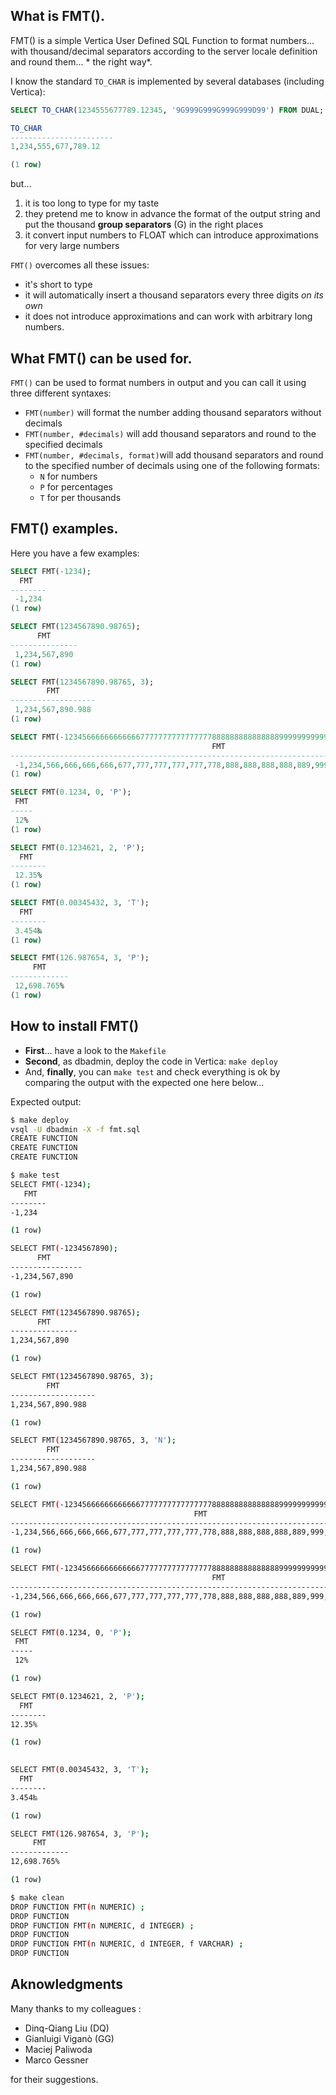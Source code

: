 ﻿## What is FMT().
FMT() is a simple Vertica User Defined SQL Function to format numbers... with thousand/decimal separators according to the server locale definition and round them... * the right way*. 

I know the standard ```TO_CHAR``` is implemented by several databases (including Vertica):
```sql
SELECT TO_CHAR(1234555677789.12345, '9G999G999G999G999D99') FROM DUAL;

TO_CHAR
-----------------------
1,234,555,677,789.12

(1 row)
```
but...
1. it is too long to type for my taste
2. they pretend me to know in advance the format of the output string and put the thousand **group separators** (G) in the right places
3. it convert input numbers to FLOAT which can introduce approximations for very large numbers

 ```FMT()``` overcomes all these issues:
 - it's short to type
 - it will automatically insert a thousand separators every three digits *on its own*
 - it does not introduce approximations and can work with arbitrary long numbers.

## What FMT() can be used for.
```FMT()``` can be used to format numbers in output and you can call it using three different syntaxes:

- ```FMT(number)``` will format the number adding thousand separators without decimals
- ```FMT(number, #decimals)``` will add thousand separators and round to the specified decimals
- ```FMT(number, #decimals, format)```will add thousand separators and round to the specified number of decimals using one of the following formats:
	-  ```N``` for numbers
	- ```P``` for percentages
	- ```T``` for per thousands 

## FMT() examples.
Here you have a few examples:
```SQL
SELECT FMT(-1234);
  FMT   
--------
 -1,234
(1 row)

SELECT FMT(1234567890.98765);
      FMT      
---------------
 1,234,567,890
(1 row)

SELECT FMT(1234567890.98765, 3);
        FMT        
-------------------
 1,234,567,890.988
(1 row)

SELECT FMT(-1234566666666666677777777777777778888888888888889999999999999999.7896543, 4);
                                             FMT                                             
---------------------------------------------------------------------------------------------
 -1,234,566,666,666,666,677,777,777,777,777,778,888,888,888,888,889,999,999,999,999,999.7897
(1 row)

SELECT FMT(0.1234, 0, 'P');
 FMT 
-----
 12%
(1 row)

SELECT FMT(0.1234621, 2, 'P');
  FMT   
--------
 12.35%
(1 row)

SELECT FMT(0.00345432, 3, 'T');
  FMT   
--------
 3.454‰
(1 row)

SELECT FMT(126.987654, 3, 'P');
     FMT     
-------------
 12,698.765%
(1 row)
```
## How to install FMT()
- **First**... have a look to the ```Makefile```
- **Second**, as dbadmin, deploy the code in Vertica: ```make deploy```
- And, **finally**, you can ```make test``` and check everything is ok by comparing the output with the expected one here below...

Expected output:
```bash
$ make deploy
vsql -U dbadmin -X -f fmt.sql
CREATE FUNCTION
CREATE FUNCTION
CREATE FUNCTION

$ make test
SELECT FMT(-1234);
   FMT
--------
-1,234

(1 row) 

SELECT FMT(-1234567890);
      FMT
----------------
-1,234,567,890

(1 row)

SELECT FMT(1234567890.98765);
      FMT
---------------
1,234,567,890

(1 row)

SELECT FMT(1234567890.98765, 3);
        FMT
-------------------
1,234,567,890.988

(1 row)

SELECT FMT(1234567890.98765, 3, 'N');
        FMT
-------------------
1,234,567,890.988

(1 row)

SELECT FMT(-1234566666666666677777777777777778888888888888889999999999999999.7896543);
                                         FMT
----------------------------------------------------------------------------------------
-1,234,566,666,666,666,677,777,777,777,777,778,888,888,888,888,889,999,999,999,999,999

(1 row)

SELECT FMT(-1234566666666666677777777777777778888888888888889999999999999999.7896543, 4, 'N');
                                             FMT
---------------------------------------------------------------------------------------------
-1,234,566,666,666,666,677,777,777,777,777,778,888,888,888,888,889,999,999,999,999,999.7897

(1 row)

SELECT FMT(0.1234, 0, 'P');
 FMT
-----
 12%

(1 row)

SELECT FMT(0.1234621, 2, 'P');
  FMT
--------
12.35%

(1 row)
 

SELECT FMT(0.00345432, 3, 'T');
  FMT
--------
3.454‰

(1 row)

SELECT FMT(126.987654, 3, 'P');
     FMT
-------------
12,698.765%

(1 row)

$ make clean
DROP FUNCTION FMT(n NUMERIC) ;
DROP FUNCTION
DROP FUNCTION FMT(n NUMERIC, d INTEGER) ;
DROP FUNCTION
DROP FUNCTION FMT(n NUMERIC, d INTEGER, f VARCHAR) ;
DROP FUNCTION
```

## Aknowledgments
Many thanks to my colleagues :
- Dinq-Qiang Liu (DQ)
- Gianluigi Viganò (GG)
- Maciej Paliwoda
- Marco Gessner

for their suggestions.

